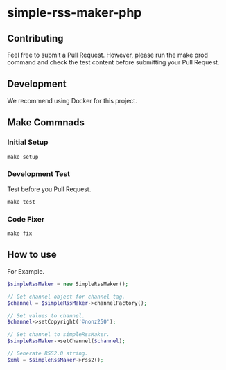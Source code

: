 # simple-rss-maker-php

## Contributing

Feel free to submit a Pull Request. However, please run the make prod command and check the test content before submitting your Pull Request.

## Development

We recommend using Docker for this project.

## Make Commnads

### Initial Setup

```shell script
make setup
```

### Development Test

Test before you Pull Request.

```shell script
make test
```

### Code Fixer

```shell script
make fix
```

## How to use

For Example.

```php
$simpleRssMaker = new SimpleRssMaker();

// Get channel object for channel tag.
$channel = $simpleRssMaker->channelFactory();

// Set values to channel.
$channel->setCopyright('©nonz250');

// Set channel to simpleRssMaker.
$simpleRssMaker->setChannel($channel);

// Generate RSS2.0 string.
$xml = $simpleRssMaker->rss2();
```
